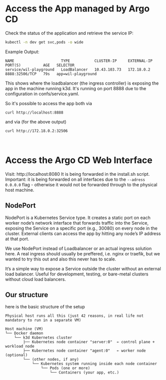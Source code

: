 # Access the App managed by Argo CD

Check the status of the application and retrieve the service IP:

```BASH
kubectl -n dev get svc,pods -o wide
```
Example Output:
```
NAME                     TYPE           CLUSTER-IP     EXTERNAL-IP   PORT(S)          AGE   SELECTOR
service/wil-playground   LoadBalancer   10.43.103.73   172.18.0.2    8888:32506/TCP   79s   app=wil-playground
```

This shows where the loadbalancer (the ingress controller) is exposing the app in the machine running k3d. It's running on port 8888 due to the configuration in confs/service.yaml.

So it's possible to access the app both via

```
curl http://localhost:8888
```
and via (for the above output)

```
curl http://172.18.0.2:32506
```
<br>

# Access the Argo CD Web Interface

Visit: http://localhost:8080
It is being forwarded in the install.sh script. Important: it is being forwarded on all interfaces due to the ```--adress 0.0.0.0``` flag - otherwise it would not be forwarded through to the physical host machine.



## NodePort

NodePort is a Kubernetes Service type. It creates a static port on each worker node’s network interface that forwards traffic into the Service, exposing the Service on a specific port (e.g., 30080) on every node in the cluster.
External clients can access the app by hitting any node’s IP address at that port.

We use NodePort instead of Loadbalancer or an actual ingress solution here.
A real ingress should usually be preffered, i.e. nginx or traefik, but we wanted to try this out and also this never has to scale.

It’s a simple way to expose a Service outside the cluster without an external load balancer. Useful for development, testing, or bare-metal clusters without cloud load balancers.


## Our structure

here is the basic structure of the setup
```
Physical host runs all this (just 42 reasons, in real life not mandatory to run in a separate VM)

Host machine (VM)
└── Docker daemon
    └── k3d Kubernetes cluster
        ├── Kubernetes node container "server:0"  ← control plane + workload node
        ├── Kubernetes node container "agent:0"   ← worker node (optional)
        └── (other nodes, if any)
            └── Kubernetes system running inside each node container
                └── Pods (one or more)
                    └── Containers (your app, etc.)

```